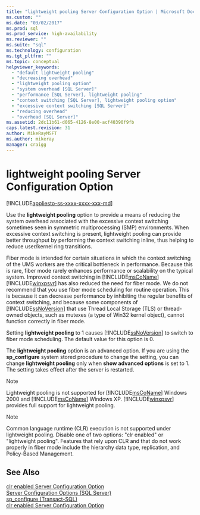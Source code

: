 ```yaml
---
title: "lightweight pooling Server Configuration Option | Microsoft Docs"
ms.custom: ""
ms.date: "03/02/2017"
ms.prod: sql
ms.prod_service: high-availability
ms.reviewer: ""
ms.suite: "sql"
ms.technology: configuration
ms.tgt_pltfrm: ""
ms.topic: conceptual
helpviewer_keywords: 
  - "default lightweight pooling"
  - "decreasing overhead"
  - "lightweight pooling option"
  - "system overhead [SQL Server]"
  - "performance [SQL Server], lightweight pooling"
  - "context switching [SQL Server], lightweight pooling option"
  - "excessive context switching [SQL Server]"
  - "reducing overhead"
  - "overhead [SQL Server]"
ms.assetid: 2dc11b61-d065-4126-8e00-acf40390f9fb
caps.latest.revision: 31
author: MikeRayMSFT
ms.author: mikeray
manager: craigg
---
```

# lightweight pooling Server Configuration Option
[!INCLUDE[appliesto-ss-xxxx-xxxx-xxx-md](../../includes/appliesto-ss-xxxx-xxxx-xxx-md.md)]

  Use the **lightweight pooling** option to provide a means of reducing the system overhead associated with the excessive context switching sometimes seen in symmetric multiprocessing (SMP) environments. When excessive context switching is present, lightweight pooling can provide better throughput by performing the context switching inline, thus helping to reduce user/kernel ring transitions.  
  
 Fiber mode is intended for certain situations in which the context switching of the UMS workers are the critical bottleneck in performance. Because this is rare, fiber mode rarely enhances performance or scalability on the typical system. Improved context switching in [!INCLUDE[msCoName](../../includes/msconame-md.md)] [!INCLUDE[winxpsvr](../../includes/winxpsvr-md.md)] has also reduced the need for fiber mode. We do not recommend that you use fiber mode scheduling for routine operation. This is because it can decrease performance by inhibiting the regular benefits of context switching, and because some components of [!INCLUDE[ssNoVersion](../../includes/ssnoversion-md.md)] that use Thread Local Storage (TLS) or thread-owned objects, such as mutexes (a type of Win32 kernel object), cannot function correctly in fiber mode.  
  
 Setting **lightweight pooling** to 1 causes [!INCLUDE[ssNoVersion](../../includes/ssnoversion-md.md)] to switch to fiber mode scheduling. The default value for this option is 0.  
  
 The **lightweight pooling** option is an advanced option. If you are using the **sp_configure** system stored procedure to change the setting, you can change **lightweight pooling** only when **show advanced options** is set to 1. The setting takes effect after the server is restarted.  
  
> [!NOTE]  
>  Lightweight pooling is not supported for [!INCLUDE[msCoName](../../includes/msconame-md.md)] Windows 2000 and [!INCLUDE[msCoName](../../includes/msconame-md.md)] Windows XP. [!INCLUDE[winxpsvr](../../includes/winxpsvr-md.md)] provides full support for lightweight pooling.  
  
> [!NOTE]  
>  Common language runtime (CLR) execution is not supported under lightweight pooling. Disable one of two options: "clr enabled" or "lightweight pooling". Features that rely upon CLR and that do not work properly in fiber mode include the hierarchy data type, replication, and Policy-Based Management.  
  
## See Also  
 [clr enabled Server Configuration Option](../../database-engine/configure-windows/clr-enabled-server-configuration-option.md)   
 [Server Configuration Options &#40;SQL Server&#41;](../../database-engine/configure-windows/server-configuration-options-sql-server.md)   
 [sp_configure &#40;Transact-SQL&#41;](../../relational-databases/system-stored-procedures/sp-configure-transact-sql.md)   
 [clr enabled Server Configuration Option](../../database-engine/configure-windows/clr-enabled-server-configuration-option.md)  
  
  
